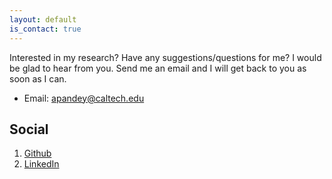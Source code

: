 ```yaml
---
layout: default
is_contact: true
---
```

Interested in my research? Have any suggestions/questions for me? I would be glad to hear from you. 
Send me an email and I will get back to you as soon as I can.

* Email: [apandey@caltech.edu](mailto:apandey@caltech.edu)


## Social

1. [Github](https://github.com/ayush9pandey)
2. [LinkedIn](https://in.linkedin.com/in/ayush9pandey)
